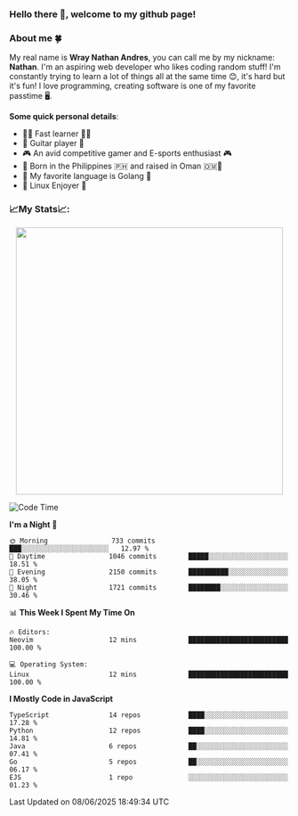 ### **Hello there 👋, welcome to my github page!**

### **About me 🍀**

My real name is **Wray Nathan Andres**, you can call me by my nickname: **Nathan**. I'm an aspiring web developer who likes coding random stuff! I'm constantly trying to learn a lot of things all at the same time 😊, it's hard but it's fun! I love programming, creating software is one of my favorite passtime 🖥️.

<!-- <img src="https://pbs.twimg.com/media/FYEVH6GaAAE064l?format=jpg&name=medium" width="425" height="215" align="right" /> -->

**Some quick personal details**:

- 🚗💨 Fast learner 🚗💨
- 🎸 Guitar player 🎸
- 🎮 An avid competitive gamer and E-sports enthusiast 🎮
- 🐤 Born in the Philippines 🇵🇭 and raised in Oman 🇴🇲🐤
- 🦦 My favorite language is Golang 🦦
- 🐧 Linux Enjoyer 🐧

### **📈My Stats📈:**

<div style="display: flex; justify-content: center;">
    <img src="https://github-readme-stats.vercel.app/api?username=Ethea2&show_icons=true&count_private=true&theme=midnight-purple&hide_border=true" width="480"/>
    <!-- <img src="https://streak-stats.demolab.com?user=Ethea2&theme=midnight-purple&hide_border=true"/> -->
</div>

<!-- ### **⏲️This week I spent my time on⏲️:** -->
<!---->
<!-- ![Ethea's Waka Stats](https://github-readme-stats.vercel.app/api/wakatime?username=Ethea2&theme=midnight-purple&count_private=true&layout=compact) -->

<!--START_SECTION:waka-->
![Code Time](http://img.shields.io/badge/Code%20Time-715%20hrs%2046%20mins-blue)

**I'm a Night 🦉** 

```text
🌞 Morning                733 commits         ███░░░░░░░░░░░░░░░░░░░░░░   12.97 % 
🌆 Daytime                1046 commits        █████░░░░░░░░░░░░░░░░░░░░   18.51 % 
🌃 Evening                2150 commits        ██████████░░░░░░░░░░░░░░░   38.05 % 
🌙 Night                  1721 commits        ████████░░░░░░░░░░░░░░░░░   30.46 % 
```


📊 **This Week I Spent My Time On** 

```text
🔥 Editors: 
Neovim                   12 mins             █████████████████████████   100.00 % 

💻 Operating System: 
Linux                    12 mins             █████████████████████████   100.00 % 
```

**I Mostly Code in JavaScript** 

```text
TypeScript               14 repos            ████░░░░░░░░░░░░░░░░░░░░░   17.28 % 
Python                   12 repos            ████░░░░░░░░░░░░░░░░░░░░░   14.81 % 
Java                     6 repos             ██░░░░░░░░░░░░░░░░░░░░░░░   07.41 % 
Go                       5 repos             ██░░░░░░░░░░░░░░░░░░░░░░░   06.17 % 
EJS                      1 repo              ░░░░░░░░░░░░░░░░░░░░░░░░░   01.23 % 
```




 Last Updated on 08/06/2025 18:49:34 UTC
<!--END_SECTION:waka-->
